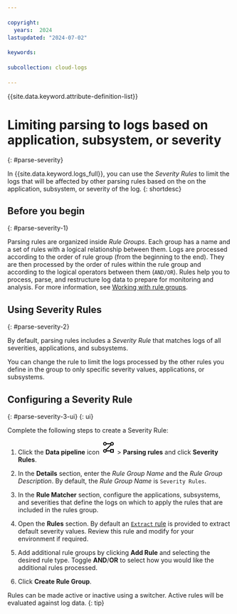 ```yaml
---

copyright:
  years:  2024
lastupdated: "2024-07-02"

keywords:

subcollection: cloud-logs

---
```


{{site.data.keyword.attribute-definition-list}}


# Limiting parsing to logs based on application, subsystem, or severity
{: #parse-severity}

In {{site.data.keyword.logs_full}}, you can use the *Severity Rules* to limit the logs that will be affected by other parsing rules based on the on the application, subsystem, or severity of the log.
{: shortdesc}


## Before you begin
{: #parse-severity-1}

Parsing rules are organized inside *Rule Groups*. Each group has a name and a set of rules with a logical relationship between them. Logs are processed according to the order of rule group (from the beginning to the end). They are then processed by the order of rules within the rule group and according to the logical operators between them (`AND/OR`). Rules help you to process, parse, and restructure log data to prepare for monitoring and analysis. For more information, see [Working with rule groups](/docs/cloud-logs?topic=cloud-logs-rules_groups).


## Using Severity Rules
{: #parse-severity-2}

By default, parsing rules includes a *Severity Rule* that matches logs of all severities, applications, and subsystems.

You can change the rule to limit the logs processed by the other rules you define in the group to only specific severity values, applications, or subsystems.


## Configuring a Severity Rule
{: #parse-severity-3-ui}
{: ui}

Complete the following steps to create a Severity Rule:

1. Click the **Data pipeline** icon ![Data pipeline icon](/icons/data-pipeline.svg "Data pipeline") > **Parsing rules** and click **Severity Rules**.

2. In the **Details** section, enter the *Rule Group Name* and the *Rule Group Description*. By default, the *Rule Group Name* is `Severity Rules`.

3. In the **Rule Matcher** section, configure the applications, subsystems, and severities that define the logs on which to apply the rules that are included in the rules group.

4. Open the **Rules** section. By default an [`Extract` rule](/docs/cloud-logs?topic=cloud-logs-parse-extract-rule&interface=ui) is provided to extract default severity values. Review this rule and modify for your environment if required.

5. Add additional rule groups by clicking **Add Rule** and selecting the desired rule type. Toggle **AND**/**OR** to select how you would like the additional rules processed. 

6. Click **Create Rule Group**.

Rules can be made active or inactive using a switcher. Active rules will be evaluated against log data.
{: tip}




